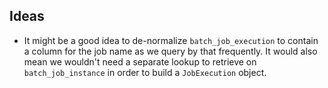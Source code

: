 ## Ideas

* It might be a good idea to de-normalize `batch_job_execution` to contain a column for the job name as we query by that frequently. It would also mean we wouldn't need a separate lookup to retrieve on `batch_job_instance` in order to build a `JobExecution` object.